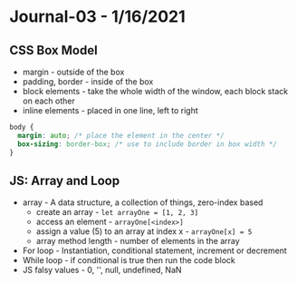 # Journal-03 - 1/16/2021

## CSS Box Model

- margin - outside of the box
- padding, border - inside of the box
- block elements - take the whole width of the window, each block stack on each other
- inline elements - placed in one line, left to right

```css
body {
  margin: auto; /* place the element in the center */
  box-sizing: border-box; /* use to include border in box width */
}
```

## JS: Array and Loop

- array - A data structure, a collection of things, zero-index based
  - create an array - `let arrayOne = [1, 2, 3]`
  - access an element - `arrayOne[<index>]`
  - assign a value (5) to an array at index x - `arrayOne[x] = 5`
  - array method length - number of elements in the array
- For loop - Instantiation, conditional statement, increment or decrement
- While loop - if conditional is true then run the code block
- JS falsy values - 0, '', null, undefined, NaN
